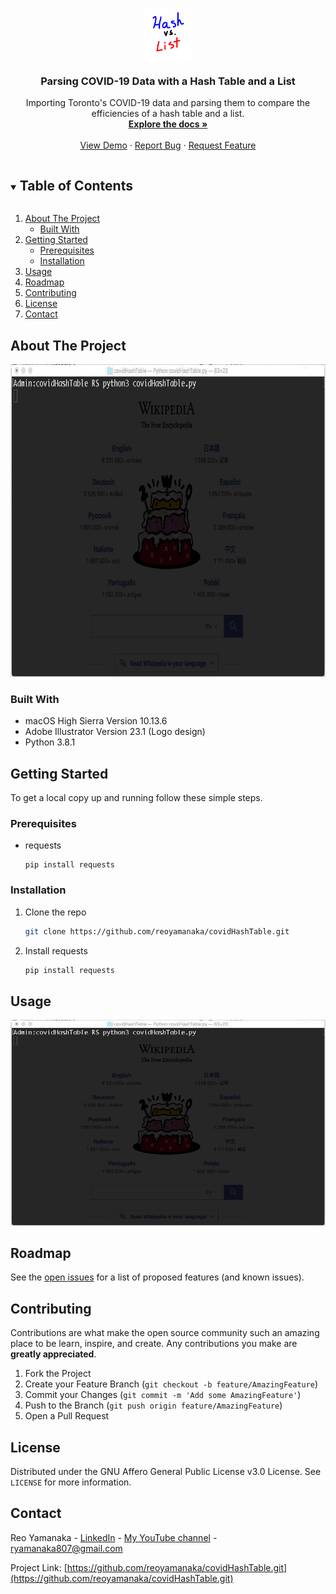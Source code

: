 <!--
*** Thanks for checking out this project. If you have a suggestion
*** that would make this better, please fork the repo and create a pull request
*** or simply open an issue with the tag "enhancement".
***
-->

<!-- PROJECT LOGO -->
<br />
<p align="center">
  <a href="https://github.com/reoyamanaka/covidHashTable.git">
    <img src="images/covidHashTable.gif" alt="Logo" width="80" height="80">
  </a>

  <h3 align="center">Parsing COVID-19 Data with a Hash Table and a List</h3>

  <p align="center">
    Importing Toronto's COVID-19 data and parsing them to compare the efficiencies of a hash table and a list. 
    <br />
    <a href="https://github.com/reoyamanaka/covidHashTable.git"><strong>Explore the docs »</strong></a>
    <br />
    <br />
    <a href="#">View Demo</a>
    ·
    <a href="https://github.com/reoyamanaka/covidHashTable/issues">Report Bug</a>
    ·
    <a href="https://github.com/reoyamanaka/covidHashTable/issues">Request Feature</a>
  </p>
</p>



<!-- TABLE OF CONTENTS -->
<details open="open">
  <summary><h2 style="display: inline-block">Table of Contents</h2></summary>
  <ol>
    <li>
      <a href="#about-the-project">About The Project</a>
      <ul>
        <li><a href="#built-with">Built With</a></li>
      </ul>
    </li>
    <li>
      <a href="#getting-started">Getting Started</a>
      <ul>
        <li><a href="#prerequisites">Prerequisites</a></li>
        <li><a href="#installation">Installation</a></li>
      </ul>
    </li>
    <li><a href="#usage">Usage</a></li>
    <li><a href="#roadmap">Roadmap</a></li>
    <li><a href="#contributing">Contributing</a></li>
    <li><a href="#license">License</a></li>
    <li><a href="#contact">Contact</a></li>
  </ol>
</details>



<!-- ABOUT THE PROJECT -->
## About The Project

<p align="left">
  <img src="images/covidHashTableDemo.gif" width="761.55" height="500">
</p>

### Built With

* macOS High Sierra Version 10.13.6
* Adobe Illustrator Version 23.1 (Logo design)
* Python 3.8.1

<!-- GETTING STARTED -->
## Getting Started

To get a local copy up and running follow these simple steps.

### Prerequisites

* requests
  ```requests
  pip install requests
  ```

### Installation

1. Clone the repo
   ```sh
   git clone https://github.com/reoyamanaka/covidHashTable.git
   ```
2. Install requests
     ```sh
     pip install requests
     ```


<!-- USAGE -->
## Usage

![](images/covidHashTableDemo.gif)


<!-- ROADMAP -->
## Roadmap

See the [open issues](https://github.com/reoyamanaka/covidHashTable/issues) for a list of proposed features (and known issues).


<!-- CONTRIBUTING -->
## Contributing

Contributions are what make the open source community such an amazing place to be learn, inspire, and create. Any contributions you make are **greatly appreciated**.

1. Fork the Project
2. Create your Feature Branch (`git checkout -b feature/AmazingFeature`)
3. Commit your Changes (`git commit -m 'Add some AmazingFeature'`)
4. Push to the Branch (`git push origin feature/AmazingFeature`)
5. Open a Pull Request



<!-- LICENSE -->
## License

Distributed under the GNU Affero General Public License v3.0 License. See `LICENSE` for more information.


<!-- CONTACT -->
## Contact

Reo Yamanaka - [LinkedIn](https://www.linkedin.com/in/reo-yamanaka-7a2289119/) - [My YouTube channel](https://www.youtube.com/channel/UCBwqp_MEM2XcSnq7kRvOB3A) - ryamanaka807@gmail.com

Project Link: [https://github.com/reoyamanaka/covidHashTable.git](https://github.com/reoyamanaka/covidHashTable.git)
